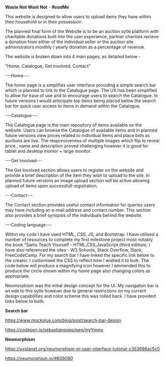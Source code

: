 
**Waste Not Want Not** - ***ReadMe***

This website is designed to allow users to upload items they have within their household or in their possession.

The planned final form of the Website is to be an auction sytle platform with charitable donations built into the 
user experience, partner charities recieve a donation from either of the individual seller or the auction site 
administrators monthly / yearly donation as a percentage of revenue.

The website is broken down into 4 main pages, as detailed below -

"Home, Catalogue, Get Involved, Contact"

---Home---

The home page is a simplifies user interface providing a simple search bar which is planned to link to the Catalogue 
page. The UX has been simplified to allow for ease of use and to encourage users to search the Catalogue. In future 
versions I would anticipate top items being placed below the search bar for quick user access to items in demand within
the Catalogue.

---Catalogue---

The Catalogue page is the main repository of items available on the website. Users can browse the Catalogue of available
items and in planned future versions view prices related to individual items and place bids as auctions are live. 
The responsiveness of multiple images which flip to reveal price , name and description proved challenging however
it is good for tablet and desktop monior + large monitor.

---Get Involved---

The Get Involved section allows users to register on the website and provide a brief description of the item they 
wish to upload to the site. In planned future versions an image upload section will be active allowing upload of
items upon successfull registration.

---Contact---

The Contact section provides useful contact information for queries users may have including an e-mail address
and contact number. This section also provides a brief synopsis of the individuals behind the website.


---Coding language---

Within my code I have used HTML, CSS, JS, and Bootstrap. I have utilised a number of resources to complete my 
first milestone project most notably the book "Sams Teach Yourself - HTML,CSS,JavaScript (third edition). 
I have also referenced the sites - W3 Schools, Stack Overflow, Slack, FreeCodeCamp. For my search bar I have linked
the specific link below to the creator. I customised the CSS to reflect how I wished it to look. The code below will
produce a magnifying icon however I ammended this to produce the circle shown within my home page also changing colors
as appropriate.

Neomorphism was the initial design concept for the UI. My navigation bar is an ode to this sytle however due to general
restrictions on my current design capabilities and color scheme this was rolled back. I have provided links below to
both.

**Search bar**

https://www.mockplus.com/blog/post/search-bar-design

https://codepen.io/sebastianpopp/pen/myYmmy

**Neomorphism**

https://uxplanet.org/neumorphism-in-user-interface-tutorial-c353698ac5c0

https://neumorphism.io/#808080